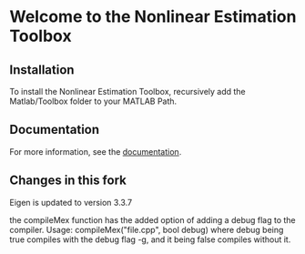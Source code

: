 # Welcome to the Nonlinear Estimation Toolbox

## Installation

To install the Nonlinear Estimation Toolbox, recursively add the Matlab/Toolbox folder to your MATLAB Path.

## Documentation

For more information, see the [documentation](https://nonlinearestimation.bitbucket.io).

## Changes in this fork

Eigen is updated to version 3.3.7

the compileMex function has the added option of adding a debug flag to the compiler. Usage: compileMex("file.cpp", bool debug) where debug being true compiles with the debug flag -g, and it being false compiles without it.
